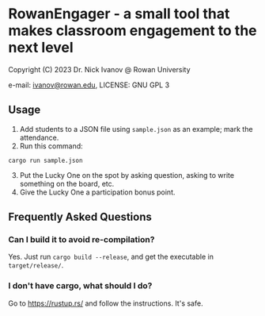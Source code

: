 # RowanEngager - a small tool that makes classroom engagement to the next level

Copyright (C) 2023 Dr. Nick Ivanov @ Rowan University

e-mail: ivanov@rowan.edu, LICENSE: GNU GPL 3

## Usage

1. Add students to a JSON file using `sample.json` as an example; mark the attendance.
2. Run this command:
```
cargo run sample.json
```
3. Put the Lucky One on the spot by asking question, asking to write something on the board, etc.
4. Give the Lucky One a participation bonus point.

## Frequently Asked Questions

### Can I build it to avoid re-compilation?
Yes. Just run `cargo build --release`, and get the executable in `target/release/`.

### I don't have cargo, what should I do?

Go to https://rustup.rs/ and follow the instructions. It's safe.
